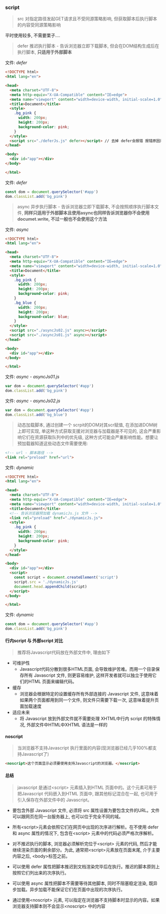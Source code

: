 ### script
> src 对指定路径发起GET请求且不受同源策略影响, 但获取脚本后执行脚本的内容受同源策略影响

平时使用较多, 不需要栗子....

> defer 推迟执行脚本 - 告诉浏览器立即下载脚本, 但会在DOM结构生成后在执行脚本, **只适用于外部脚本**

文件: *defer*
```html
<!DOCTYPE html>
<html lang="en">

<head>
  <meta charset="UTF-8">
  <meta http-equiv="X-UA-Compatible" content="IE=edge">
  <meta name="viewport" content="width=device-width, initial-scale=1.0">
  <title>Document</title>
  <style>
    .bg_pink {
      width: 200px;
      height: 200px;
      background-color: pink;
    }
  </style>
  <script src="./deferJs.js" defer></script> // 去掉 defer会报错 报错原因是找不到对应的DOM元素
</head>

<body>
  <div id="app"></div>
</body>

</html>
```

文件: *defer*
```javascript
const dom = document.querySelector('#app')
dom.classList.add('bg_pink')
```

> async 异步执行脚本 - 告诉浏览器立即下载脚本, 不会按照顺序执行脚本文件, **同样只适用于外部脚本且使用async也同样告诉浏览器你不会使用 documet.write, 不过一般也不会使用这个方法**

文件: *async*
```html
<!DOCTYPE html>
<html lang="en">

<head>
  <meta charset="UTF-8">
  <meta http-equiv="X-UA-Compatible" content="IE=edge">
  <meta name="viewport" content="width=device-width, initial-scale=1.0">
  <title>Document</title>
  <style>
    .bg_pink {
      width: 200px;
      height: 200px;
      background-color: pink;
    }
    .bg_blue {
      width: 200px;
      height: 200px;
      background-color: blue;
    }
  </style>
  <script src="./asyncJs02.js" async></script>
  <script src="./asyncJs01.js" async></script>
</head>

<body>
  <div id="app"></div>
</body>

</html>
```

文件: *async - asyncJs01.js*
```javascript
var dom = document.querySelector('#app')
dom.classList.add('bg_pink')
```

文件: *async - asyncJs02.js*
```javascript
var dom = document.querySelector('#app')
dom.classList.add('bg_blue')
```

> 动态加载脚本, 通过创建一个 scrpit的DOM对其scr赋值, 在添加进DOM树上即可实现, 单这种方式获取支援对浏览器与加载器是不可见的, 这会严重影响它们在资源获取队列中的优先级, 这种方式可能会严重影响性能。想要让预加载器知道这些动态文件需要使用: 
```html
<!-- url - 脚本路径 -->
<link rel="preload" href="url"> 
```

文件: *dynamic*
```html
<!DOCTYPE html>
<html lang="en">

<head>
  <meta charset="UTF-8">
  <meta http-equiv="X-UA-Compatible" content="IE=edge">
  <meta name="viewport" content="width=device-width, initial-scale=1.0">
  <title>Document</title>
  <!-- 告诉浏览器预加载 dynamicJs.js 文件 -->
  <link rel="preload" href="./dynamicJs.js">
  <style>
    .bg_pink {
      width: 200px;
      height: 200px;
      background-color: pink;
    }
  </style>
</head>

<body>
  <div id="app"></div>
  <script>
    const script = document.createElement('script')
    script.src = './dynamicJs.js'
    document.head.appendChild(script)
  </script>
</body>

</html>
```

文件: *dynamic*
```javascript
const dom = document.querySelector('#app')
dom.classList.add('bg_pink')
```

#### 行内script 与 外部script 对比
> 推荐将Javascript代码放在外部文件中, 理由如下

+ 可维护性
  - Javascript代码分散到很多HTML页面, 会导致维护苦难。而用一个目录保存所有 Javascript 文件, 则更容易维护, 这样开发者就可以独立于使用它们的HTML 页面来编辑代码。
+ 缓存
  - 浏览器会根据特定的设置缓存所有外部连接的 Javascript 文件, 这意味着如果两个页面都用到同一个文件, 则文件只需要下载一次, 这意味着提升页面加载速度
+ 适应未来
  - 将 Javascript 放到外部文件就不需要处理 XHTML中行内 script 的特殊情况, 外部文件中HTML中XHTML 语法是一样的

#### noscript
> 当浏览器不支持Javascript 执行里面的内容(现浏览器已经几乎100%都支持Javascript了)

```html
<noscript>这个页面显示必须要使用支持Javascript的浏览器。</noscript>
```

#### 总结
> javascript 是通过\<script> 元素插入到HTML 页面中的。这个元素可用于把Javascript 代码嵌入到HTML 页面中, 跟其他标记混合在一起, 也可用于引入保存在外部文件中的 Javascript。

+ 要包含外部 Javascript 文件, 必须将 src 属性设置为要包含文件的URL。文件可以跟网页在同一台服务器上, 也可以位于完全不同的域。

+ 所有\<script>元素会依照它们在网页中出现的次序进行解析。在不使用 defer 和 async 属性的情况下, 包含在\<script> 元素中的代码必须严格次序解析。

+ 对不推迟执行的脚本, 浏览器必须解析完位于\<script> 元素的代码, 然后才能继续渲染页面的剩余部分。为此, 通常把\<script>元素放在页面末尾, 介于主要内容之后, \<body>标签之前。

+ 可以使用 defer 属性把脚本推迟到文档渲染完毕后在执行。推迟的脚本原则上按照它们列出来的次序执行。

+ 可以使用 async 属性把脚本不需要等待其他脚本, 同时不阻塞稳定渲染, 既异步加载。异步加载不能保证它们在页面中出现的次序执行。

+ 通过使用\<noscript> 元素, 可以指定在浏览器不支持脚本时显示的内容。如果浏览器支持脚本则不会显示\<noscript> 中的内容
